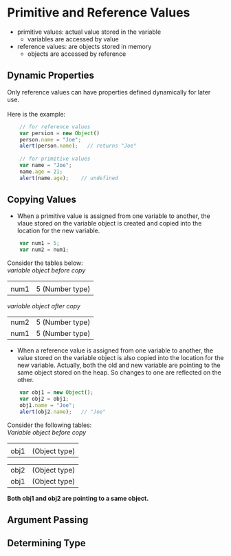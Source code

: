 # Primitive and Reference Values
* primitive values: actual value stored in the variable
  * variables are accessed by value
* reference values: are objects stored in memory
  * objects are accessed by reference
  
## Dynamic Properties
Only reference values can have properties defined dynamically for later use. <br />
<br />
Here is the example:

```javascript
    // for reference values
    var persion = new Object()
    person.name = "Joe";
    alert(person.name);   // returns "Joe"
    
    // for primitive values
    var name = "Joe";
    name.age = 21;
    alert(name.age);    // undefined
```

## Copying Values
* When a primitive value is assigned from one variable to another, the vlaue stored on the variable object is created and copied into the location for the new variable.

```javascript
    var num1 = 5;
    var num2 = num1;
```

Consider the tables below: <br />
*variable object before copy*

|||
|---|---|
|||
|num1|5 (Number type)|

*variable object after copy*

|||
|---|---|
|num2|5 (Number type)|
|num1|5 (Number type)|

* When a reference value is assigned from one variable to another, the value stored on the variable object is also copied into the location for the new variable. Actually, both the old and new variable are pointing to the same object stored on the heap. So changes to one are reflected on the other.

```javascript
    var obj1 = new Object();
    var obj2 = obj1;
    obj1.name = "Joe";
    alert(obj2.name);   // "Joe"
```

Consider the following tables: <br />
*Variable object before copy*

|||
|---|---|
|||
|obj1|(Object type)|

|||
|---|---|
|obj2|(Object type)|
|obj1|(Object type)|

**Both obj1 and obj2 are pointing to a same object.**

## Argument Passing

## Determining Type
